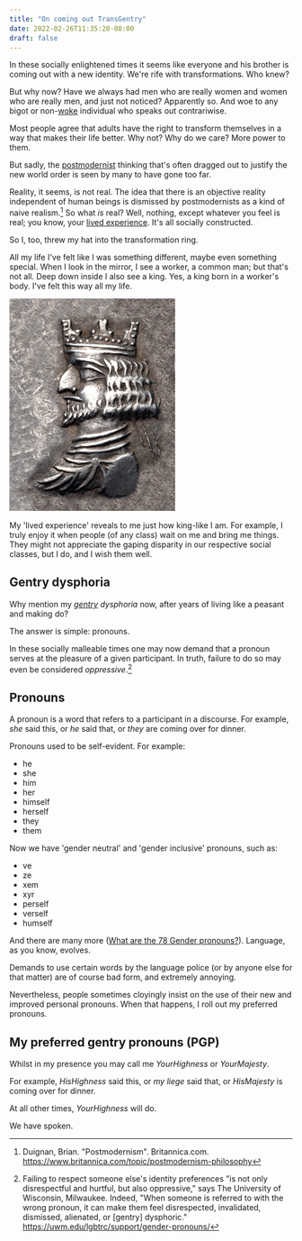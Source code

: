 ```yaml
---
title: "On coming out TransGentry"
date: 2022-02-26T11:35:20-08:00
draft: false
---
```


In these socially enlightened times it seems like everyone and his
brother is coming out with a new identity. We're rife with
transformations. Who knew?

But why now? Have we always had men who are really women and women
who are really men, and just not noticed? Apparently so. And woe to
any bigot or non-[woke](https://en.wikipedia.org/wiki/Woke)
individual who speaks out contrariwise.

Most people agree that adults have the right to transform themselves
in a way that makes their life better. Why not? Why do we care? More
power to them.

But sadly, the
[postmodernist](https://en.wikipedia.org/wiki/Postmodernism) thinking
that's often dragged out to justify the new world order is seen by
many to have gone too far.

Reality, it seems, is not real.
The idea that there is an objective reality independent of human beings
is dismissed by postmodernists as a kind of naive realism.[^1]
So what _is_ real? Well, nothing, except
whatever you feel is real; you know, your [lived
experience](https://en.wikipedia.org/wiki/Lived_experience).
It's all socially constructed.

So I, too, threw my hat into the transformation ring.

All my life I've felt like I was something different, maybe even
something special. When I look in the mirror, I see a worker, a
common man; but that's not all. Deep down inside I also see a king.
Yes, a king born in a worker's body. I've felt this way all my life.


![king with crown](/images/King_of_Persis_Ardashir_II_with_crown_1st_century_BCE.jpg)

My 'lived experience' reveals to me just how king-like I am. For
example, I truly enjoy it when people (of any class) wait on me and
bring me things. They might not appreciate the gaping disparity in
our respective social classes, but I do, and I wish them well.

## Gentry dysphoria

Why mention my _[gentry](https://en.wikipedia.org/wiki/Gentry)
dysphoria_ now, after years of living like a peasant and making do?

The answer is simple: pronouns.

In these socially malleable times one may now demand that a pronoun
serves at the pleasure of a given participant. In truth, failure to
do so may even be considered _oppressive_.[^2]

## Pronouns

A pronoun is a word that refers to a participant in a discourse. For
example, _she_ said this, or _he_ said that, or _they_ are coming
over for dinner.


Pronouns used to be self-evident. For example:

- he
- she
- him
- her
- himself
- herself
- they
- them

Now we have 'gender neutral' and 'gender inclusive' pronouns, such as:

- ve
- ze
- xem
- xyr
- perself
- verself
- humself

And there are many more ([What are the 78 Gender
pronouns?](https://bobcutmag.com/2021/09/07/what-are-the-78-gender-pronouns/)).
Language, as you know, evolves.

Demands to use certain words by the language police (or by anyone
else for that matter) are of course bad form, and extremely annoying.

Nevertheless, people sometimes cloyingly insist on the use of their
new and improved personal pronouns.
When that happens, I roll out my preferred pronouns.


## My preferred gentry pronouns (PGP)


Whilst in my presence you may call me _YourHighness_ or _YourMajesty_.

For example, _HisHighness_ said this, or
_my liege_ said that, or _HisMajesty_ is coming over for dinner.

At all other times, _YourHighness_ will do.

We have spoken.

[^1]: Duignan, Brian. "Postmodernism". Britannica.com.
https://www.britannica.com/topic/postmodernism-philosophy


[^2]: Failing to respect someone else's identity preferences "is not
only disrespectful and hurtful, but also oppressive," says The University of
Wisconsin, Milwaukee. Indeed, "When someone is referred to with the
wrong pronoun, it can make them feel disrespected, invalidated,
dismissed, alienated, or [gentry] dysphoric."
https://uwm.edu/lgbtrc/support/gender-pronouns/
